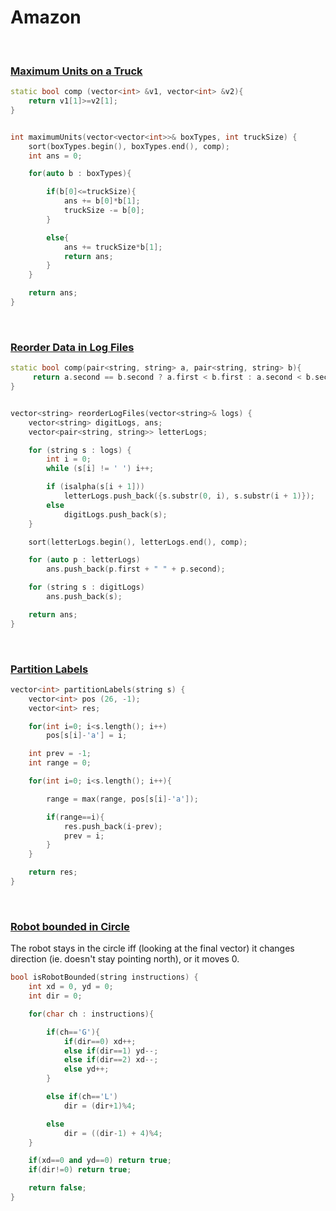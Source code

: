 # Amazon

<br>

### [Maximum Units on a Truck](https://leetcode.com/problems/maximum-units-on-a-truck/)

```cpp
static bool comp (vector<int> &v1, vector<int> &v2){
    return v1[1]>=v2[1];
}


int maximumUnits(vector<vector<int>>& boxTypes, int truckSize) {
    sort(boxTypes.begin(), boxTypes.end(), comp);
    int ans = 0;

    for(auto b : boxTypes){

        if(b[0]<=truckSize){
            ans += b[0]*b[1];
            truckSize -= b[0];
        }

        else{
            ans += truckSize*b[1];
            return ans;
        }
    }

    return ans;
}
```

<br>

### [Reorder Data in Log Files](https://leetcode.com/problems/reorder-data-in-log-files/)

```cpp
static bool comp(pair<string, string> a, pair<string, string> b){
     return a.second == b.second ? a.first < b.first : a.second < b.second;
}


vector<string> reorderLogFiles(vector<string>& logs) {
    vector<string> digitLogs, ans;
    vector<pair<string, string>> letterLogs;

    for (string s : logs) {
        int i = 0;
        while (s[i] != ' ') i++;

        if (isalpha(s[i + 1])) 
            letterLogs.push_back({s.substr(0, i), s.substr(i + 1)});
        else 
            digitLogs.push_back(s);
    }

    sort(letterLogs.begin(), letterLogs.end(), comp);

    for (auto p : letterLogs) 
        ans.push_back(p.first + " " + p.second);

    for (string s : digitLogs) 
        ans.push_back(s);

    return ans;
}
```

<br>

### [Partition Labels](https://leetcode.com/problems/partition-labels/submissions/)

```cpp
vector<int> partitionLabels(string s) {
    vector<int> pos (26, -1);
    vector<int> res;

    for(int i=0; i<s.length(); i++)
        pos[s[i]-'a'] = i;

    int prev = -1;
    int range = 0;

    for(int i=0; i<s.length(); i++){

        range = max(range, pos[s[i]-'a']);

        if(range==i){
            res.push_back(i-prev);
            prev = i;
        }
    }

    return res;
}
```

<br>

### [Robot bounded in Circle](https://leetcode.com/problems/robot-bounded-in-circle/)

The robot stays in the circle iff (looking at the final vector) it changes direction (ie. doesn't stay pointing north), or it moves 0.

```cpp
bool isRobotBounded(string instructions) {
    int xd = 0, yd = 0;
    int dir = 0;

    for(char ch : instructions){

        if(ch=='G'){
            if(dir==0) xd++;
            else if(dir==1) yd--;
            else if(dir==2) xd--;
            else yd++;
        }

        else if(ch=='L')
            dir = (dir+1)%4;

        else
            dir = ((dir-1) + 4)%4;
    }

    if(xd==0 and yd==0) return true;
    if(dir!=0) return true;

    return false;
}
```
